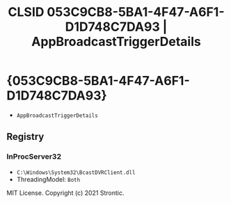 ﻿---
title: "CLSID 053C9CB8-5BA1-4F47-A6F1-D1D748C7DA93 | AppBroadcastTriggerDetails"
excerpt: What is COM-Object CLSID 053C9CB8-5BA1-4F47-A6F1-D1D748C7DA93?
---

# {053C9CB8-5BA1-4F47-A6F1-D1D748C7DA93}

* `AppBroadcastTriggerDetails`

## Registry


### InProcServer32

* `C:\Windows\System32\BcastDVRClient.dll`
* ThreadingModel: `Both`

MIT License. Copyright (c) 2021 Strontic.


